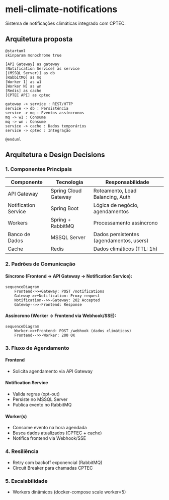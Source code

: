 # meli-climate-notifications

Sistema de notificações climáticas integrado com CPTEC.

## Arquitetura proposta

```plantuml
@startuml
skinparam monochrome true

[API Gateway] as gateway
[Notification Service] as service
[(MSSQL Server)] as db
[RabbitMQ] as mq
[Worker 1] as w1
[Worker N] as wn
[Redis] as cache
[CPTEC API] as cptec

gateway -> service : REST/HTTP
service -> db : Persistência
service -> mq : Eventos assíncronos
mq -> w1 : Consume
mq -> wn : Consume
service -> cache : Dados temporários
service -> cptec : Integração

@enduml
```

## Arquitetura e Design Decisions

### 1. Componentes Principais

| Componente | Tecnologia | Responsabilidade |
|------------|------------|------------------|
| API Gateway | Spring Cloud Gateway | Roteamento, Load Balancing, Auth |
| Notification Service | Spring Boot | Lógica de negócio, agendamentos |
| Workers | Spring + RabbitMQ | Processamento assíncrono |
| Banco de Dados | MSSQL Server | Dados persistentes (agendamentos, users) |
| Cache | Redis | Dados climáticos (TTL: 1h) |

### 2. Padrões de Comunicação

#### Síncrono (Frontend → API Gateway → Notification Service):
```mermaid
sequenceDiagram
    Frontend->>+Gateway: POST /notifications
    Gateway->>+Notification: Proxy request
    Notification-->>-Gateway: 202 Accepted
    Gateway-->>-Frontend: Response
```

#### Assíncrono (Worker → Frontend via Webhook/SSE):
```mermaid
sequenceDiagram
    Worker->>+Frontend: POST /webhook (dados climáticos)
    Frontend-->>-Worker: 200 OK
```

### 3. Fluxo de Agendamento

#### Frontend
- Solicita agendamento via API Gateway

#### Notification Service
- Valida regras (opt-out)
- Persiste no MSSQL Server
- Publica evento no RabbitMQ

#### Worker(s)
- Consome evento na hora agendada
- Busca dados atualizados (CPTEC + cache)
- Notifica frontend via Webhook/SSE

### 4. Resiliência

- Retry com backoff exponencial (RabbitMQ)
- Circuit Breaker para chamadas CPTEC

### 5. Escalabilidade

- Workers dinâmicos (docker-compose scale worker=5)
